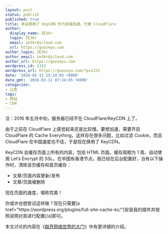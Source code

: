 ```yaml
---
layout: post
status: publish
published: true
title: 本站使用了 KeyCDN 作为前端加速，代替 CloudFlare
author:
  display_name: ZE3kr
  login: ZE3kr
  email: ze3kr@icloud.com
  url: https://guozeyu.com
author_login: ZE3kr
author_email: ze3kr@icloud.com
author_url: https://guozeyu.com
wordpress_id: 1153
wordpress_url: https://guozeyu.com/?p=1153
date: '2016-02-11 15:24:05 +0800'
date_gmt: '2016-02-11 07:24:05 +0800'
categories:
- 公告
tags:
- 网站
- CDN
---
```

<p>注：2016 年五月中旬，服务器已经不在 CloudFlare/KeyCDN 上了。</p>
<p>由于之前在 CloudFlare 上感觉起来还是比较慢。要想加速，需要开启 CloudFlare 的 Cache Everything，这样存在很多问题，比如过滤 Cookie，而且 CloudFlare 在中国速度也不佳，于是现在换用了 KeyCDN。</p>
<p>KeyCDN 会缓存页面上所有的内容，包括 HTML 页面。缓存周期为 1 周，自动使用 Let’s Encrypt 的 SSL。在中国有香港节点。我已经在后台配置好，当有以下操作时，清除该页缓存和首页缓存：</p>
<ul>
<li>文章/页面内容更新/发布</li>
<li>文章/页面被删除</li>
</ul>
<p>现在页面的速度，堪称完美！</p>
<p>你或许也想尝试这样做？现在只需要[a href="https://wordpress.org/plugins/full-site-cache-kc/"]安装我的插件并按照说明对其进行配置[/a]即可。</p>
<p>本文讨论的内容在《<a href="https://j.youzan.com/fzAiLY" target="_blank">敲开网络世界的大门</a>》中有更详细的介绍。</p>
